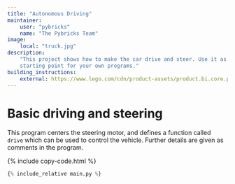 ```yaml
---
title: "Autonomous Driving"
maintainer:
    user: "pybricks"
    name: "The Pybricks Team"
image:
    local: "truck.jpg"
description:
    "This project shows how to make the car drive and steer. Use it as a
    starting point for your own programs."
building_instructions:
    external: https://www.lego.com/cdn/product-assets/product.bi.core.pdf/6314518.pdf
---
```


# Basic driving and steering

This program centers the steering motor, and defines a function called
``drive`` which can be used to control the vehicle. Further details
are given as comments in the program.

{% include copy-code.html %}
```python
{% include_relative main.py %}
```
